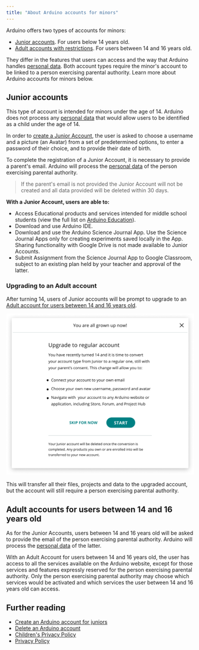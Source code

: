 ```yaml
---
title: "About Arduino accounts for minors"
---
```


Arduino offers two types of accounts for minors:

* [Junior accounts](#Junior-accounts). For users below 14 years old.
* [Adult accounts with restrictions](#Adult-accounts). For users between 14 and 16 years old.

They differ in the features that users can access and the way that Arduino handles [personal data](https://www.arduino.cc/en/privacy-policy/children-privacy-policy). Both account types require the minor's account to be linked to a person exercising parental authority. Learn more about Arduino accounts for minors below.

<a id="Junior-accounts"></a>

## Junior accounts

This type of account is intended for minors under the age of 14. Arduino does not process any [personal data](https://www.arduino.cc/en/privacy-policy/children-privacy-policy) that would allow users to be identified as a child under the age of 14.

In order to [create a Junior Account](https://support.arduino.cc/hc/en-us/articles/360022234360-Create-an-Arduino-account-for-juniors#junior-request), the user is asked to choose a username and a picture (an Avatar) from a set of predetermined options, to enter a password of their choice, and to provide their date of birth.

To complete the registration of a Junior Account, it is necessary to provide a parent's email. Arduino will process the [personal data](https://www.arduino.cc/en/privacy-policy/children-privacy-policy) of the person exercising parental authority.

> If the parent's email is not provided the Junior Account will not be created and all data provided will be deleted within 30 days.

**With a Junior Account, users are able to:**

* Access Educational products and services intended for middle school students (view the full list on [Arduino Education](https://www.arduino.cc/education)).
* Download and use Arduino IDE.
* Download and use the Arduino Science Journal App. Use the Science Journal Apps only for creating experiments saved locally in the App. Sharing functionality with Google Drive is not made available to Junior Accounts.
* Submit Assignment from the Science Journal App to Google Classroom, subject to an existing plan held by your teacher and approval of the latter.

### Upgrading to an Adult account

After turning 14, users of Junior accounts will be prompt to upgrade to an <a href="#Adult-accounts">Adult account for users between 14 and 16 years old</a>.

![Upgrading to regular account pop-up](img/Upgrade_to_regular_account.png)

This will transfer all their files, projects and data to the upgraded account, but the account will still require a person exercising parental authority.

<a id="Adult-accounts"></a>

## Adult accounts for users between 14 and 16 years old

As for the Junior Accounts, users between 14 and 16 years old will be asked to provide the email of the person exercising parental authority. Arduino will process the [personal data](https://www.arduino.cc/en/privacy-policy/children-privacy-policy) of the latter.

With an Adult Account for users between 14 and 16 years old, the user has access to all the services available on the Arduino website, except for those services and features expressly reserved for the person exercising parental authority. Only the person exercising parental authority may choose which services would be activated and which services the user between 14 and 16 years old can access.

## Further reading

* [Create an Arduino account for juniors](https://support.arduino.cc/hc/en-us/articles/360022234360-Create-an-Arduino-account-for-juniors#junior-request)
* [Delete an Arduino account](https://support.arduino.cc/hc/en-us/articles/360017090920)
* [Children's Privacy Policy](https://www.arduino.cc/en/privacy-policy/children-privacy-policy)
* [Privacy Policy](https://www.arduino.cc/en/privacy-policy)
